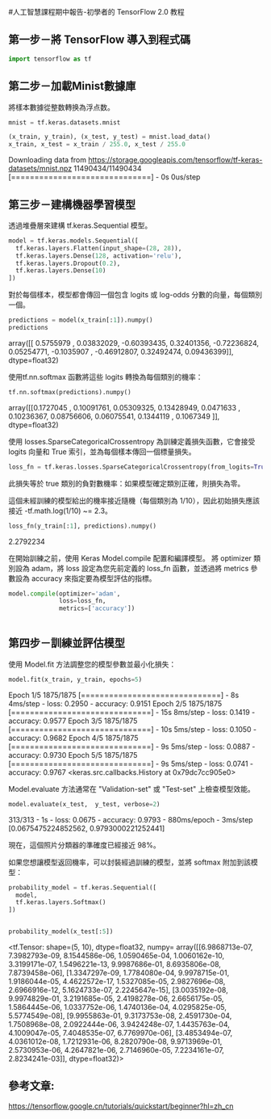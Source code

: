 #人工智慧課程期中報告-初學者的 TensorFlow 2.0 教程

## 第一步－將 TensorFlow 導入到程式碼
```python
import tensorflow as tf
```

## 第二步－加載Minist數據庫

將樣本數據從整数轉换為浮点数。

```python
mnist = tf.keras.datasets.mnist

(x_train, y_train), (x_test, y_test) = mnist.load_data()
x_train, x_test = x_train / 255.0, x_test / 255.0

```
Downloading data from https://storage.googleapis.com/tensorflow/tf-keras-datasets/mnist.npz
11490434/11490434 [==============================] - 0s 0us/step

## 第三步－建構機器學習模型

透過堆疊層來建構 tf.keras.Sequential 模型。

```python
model = tf.keras.models.Sequential([
  tf.keras.layers.Flatten(input_shape=(28, 28)),
  tf.keras.layers.Dense(128, activation='relu'),
  tf.keras.layers.Dropout(0.2),
  tf.keras.layers.Dense(10)
])
```

對於每個樣本，模型都會傳回一個包含 logits 或 log-odds 分數的向量，每個類別一個。

```python
predictions = model(x_train[:1]).numpy()
predictions
```
array([[ 0.5755979 ,  0.03832029, -0.60393435,  0.32401356, -0.72236824,
         0.05254771, -0.1035907 , -0.46912807,  0.32492474,  0.09436399]],
      dtype=float32)

使用tf.nn.softmax 函數將這些 logits 轉換為每個類別的機率：

```python
tf.nn.softmax(predictions).numpy()
```
array([[0.1727045 , 0.10091761, 0.05309325, 0.13428949, 0.0471633 ,
        0.10236367, 0.08756606, 0.06075541, 0.1344119 , 0.1067349 ]],
      dtype=float32)

使用 losses.SparseCategoricalCrossentropy 為訓練定義損失函數，它會接受 logits 向量和 True 索引，並為每個樣本傳回一個標量損失。

```python
loss_fn = tf.keras.losses.SparseCategoricalCrossentropy(from_logits=True)
```

此損失等於 true 類別的負對數機率：如果模型確定類別正確，則損失為零。

這個未經訓練的模型給出的機率接近隨機（每個類別為 1/10），因此初始損失應該接近 -tf.math.log(1/10) ~= 2.3。

```python
loss_fn(y_train[:1], predictions).numpy()
```
2.2792234

在開始訓練之前，使用 Keras Model.compile 配置和編譯模型。 
將 optimizer 類別設為 adam，將 loss 設定為您先前定義的 loss_fn 函數，並透過將 metrics 參數設為 accuracy 來指定要為模型評估的指標。

```python
model.compile(optimizer='adam',
              loss=loss_fn,
              metrics=['accuracy'])
     
```

## 第四步－訓練並評估模型

使用 Model.fit 方法調整您的模型參數並最小化損失：

```python
model.fit(x_train, y_train, epochs=5)
```
Epoch 1/5
1875/1875 [==============================] - 8s 4ms/step - loss: 0.2950 - accuracy: 0.9151
Epoch 2/5
1875/1875 [==============================] - 15s 8ms/step - loss: 0.1419 - accuracy: 0.9577
Epoch 3/5
1875/1875 [==============================] - 10s 5ms/step - loss: 0.1050 - accuracy: 0.9682
Epoch 4/5
1875/1875 [==============================] - 9s 5ms/step - loss: 0.0887 - accuracy: 0.9730
Epoch 5/5
1875/1875 [==============================] - 9s 5ms/step - loss: 0.0741 - accuracy: 0.9767
<keras.src.callbacks.History at 0x79dc7cc905e0>

Model.evaluate 方法通常在 "Validation-set" 或 "Test-set" 上檢查模型效能。

```python
model.evaluate(x_test,  y_test, verbose=2)
```
313/313 - 1s - loss: 0.0675 - accuracy: 0.9793 - 880ms/epoch - 3ms/step
[0.0675475224852562, 0.9793000221252441]

現在，這個照片分類器的準確度已經接近 98%。

如果您想讓模型返回機率，可以封裝經過訓練的模型，並將 softmax 附加到該模型：

```python
probability_model = tf.keras.Sequential([
  model,
  tf.keras.layers.Softmax()
])
```
```python

probability_model(x_test[:5])
```
<tf.Tensor: shape=(5, 10), dtype=float32, numpy=
array([[6.9868713e-07, 7.3982793e-09, 8.1544586e-06, 1.0590465e-04,
        1.0060162e-10, 3.3199171e-07, 1.5496221e-13, 9.9987686e-01,
        8.6935806e-08, 7.8739458e-06],
       [1.3347297e-09, 1.7784080e-04, 9.9978715e-01, 1.9186044e-05,
        4.4622572e-17, 1.5327085e-05, 2.9827696e-08, 2.6966916e-12,
        5.1624733e-07, 2.2245647e-15],
       [3.0035192e-08, 9.9974829e-01, 3.2191685e-05, 2.4198278e-06,
        2.6656175e-05, 1.5864445e-06, 1.0337752e-06, 1.4740136e-04,
        4.0295825e-05, 5.5774549e-08],
       [9.9955863e-01, 9.3173753e-08, 2.4591730e-04, 1.7508968e-08,
        2.0922444e-06, 3.9424248e-07, 1.4435763e-04, 4.1009047e-05,
        7.4048535e-07, 6.7769970e-06],
       [3.4853494e-07, 4.0361012e-08, 1.7212931e-06, 8.2820790e-08,
        9.9713969e-01, 2.5730953e-06, 4.2647821e-06, 2.7146960e-05,
        7.2234161e-07, 2.8234241e-03]], dtype=float32)>





## 參考文章:
https://tensorflow.google.cn/tutorials/quickstart/beginner?hl=zh_cn
